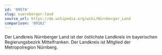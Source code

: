 ```yaml
---
id: '09574'
slug: nuernberger-land
source_url: https://de.wikipedia.org/wiki/Nürnberger_Land
comparison: '09162'
---
```


Der Landkreis Nürnberger Land ist der östlichste Landkreis im bayerischen Regierungsbezirk Mittelfranken. Der Landkreis ist Mitglied der Metropolregion Nürnberg.
